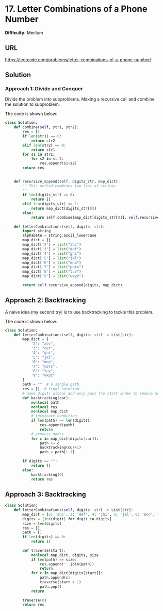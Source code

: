 # 17. Letter Combinations of a Phone Number

**Difficulty:** Medium

## URL

https://leetcode.com/problems/letter-combinations-of-a-phone-number/

## Solution

### Approach 1: Divide and Conquer

Divide the problem into subproblems. Making a recursive call and combine the solution to subproblem.

The code is shown below:

```python
class Solution:
    def combine(self, str1, str2):
        res = []
        if len(str1) == 0:
            return str2
        elif len(str2) == 0:
            return str1
        for s1 in str1:
            for s2 in str2:
                res.append(s1+s2)
        return res
    
    
    def recursive_append(self, digits_str, map_dict):
        '''This method combines two list of strings
        '''
        if len(digits_str) == 0:
            return []
        elif len(digits_str) == 1:
            return map_dict[digits_str[0]]
        else:
            return self.combine(map_dict[digits_str[0]], self.recursive_append(digits_str[1:], map_dict))
            
    def letterCombinations(self, digits: str):
        import string
        alphabete = string.ascii_lowercase
        map_dict = {}
        map_dict['2'] = list("abc")
        map_dict['3'] = list("def")
        map_dict['4'] = list("ghi")
        map_dict['5'] = list("jkl")
        map_dict['6'] = list("mno")
        map_dict['7'] = list("pqrs")
        map_dict['8'] = list("tuv")
        map_dict['9'] = list("wxyz")
        
        return self.recursive_append(digits, map_dict)
```

## Approach 2: Backtracking

A naive idea (my second try) is to use backtracking to tackle this problem.

The code is shown below:

```python
class Solution:
    def letterCombinations(self, digits: str) -> List[str]:
        map_dict = {
            '2': "abc",
            '3': "def",
            '4': "ghi",
            '5': "jkl",
            '6': "mno",
            '7': "pqrs",
            '8': "tuv",
            '9': "wxyz"
        }
        path = ""  # a single path
        res = []  # final solution
        # make digits global and only pass the start index to reduce memory consumption
        def backtracking(cur):
            nonlocal path
            nonlocal res
            nonlocal map_dict
            # terminate condition
            if len(path) == len(digits):
                res.append(path)
                return
            # process nodes
            for c in map_dict[digits[cur]]:
                path += c
                backtracking(cur+1)
                path = path[:-1]
            
        if digits == "":
            return []
        else:
            backtracking(0)
            return res
```

## Approach 3: Backtracking

```python
class Solution:
    def letterCombinations(self, digits: str) -> List[str]:
        map_dict = {2: 'abc', 3: 'def', 4: 'ghi', 5: 'jkl', 6: 'mno', 7: 'pqrs', 8: 'tuv', 9: 'wxyz'}
        digits = [int(digit) for digit in digits]
        size = len(digits)
        res = []
        path = []
        if len(digits) == 0:
            return []
        
        def traverse(start):
            nonlocal map_dict, digits, size
            if len(path) == size:
                res.append(''.join(path))
                return
            for c in map_dict[digits[start]]:
                path.append(c)
                traverse(start + 1)
                path.pop()
            return
        
        traverse(0)
        return res
```






